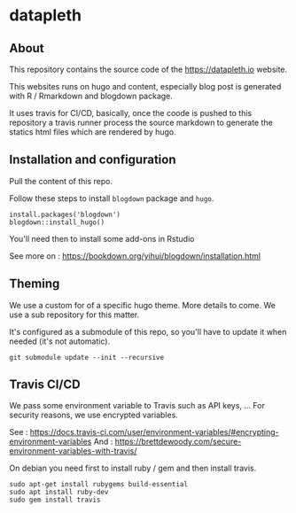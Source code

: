 # datapleth

## About

This repository contains the source code of the https://datapleth.io website.

This websites runs on hugo and content, especially blog post is generated with
R / Rmarkdown and blogdown package.

It uses travis for CI/CD, basically, once the coode is pushed to this repository
a travis runner process the source markdown to generate the statics html files
which are rendered by hugo.

## Installation and configuration

Pull the content of this repo.

Follow these steps to install `blogdown` package and `hugo`.

```
install.packages('blogdown') 
blogdown::install_hugo()
```

You'll need then to install some add-ons in Rstudio


See more on : 
https://bookdown.org/yihui/blogdown/installation.html

## Theming

We use a custom for of a specific hugo theme. More details to come.
We use a sub repository for this matter.

It's configured as a submodule of this repo, so you'll have to update it when
needed (it's not automatic).

```
git submodule update --init --recursive
```

## Travis CI/CD

We pass some environment variable to Travis such as API keys, ... For security
reasons, we use encrypted variables.

See : https://docs.travis-ci.com/user/environment-variables/#encrypting-environment-variables
And : https://brettdewoody.com/secure-environment-variables-with-travis/

On debian you need first to install ruby / gem and then install travis.

```
sudo apt-get install rubygems build-essential
sudo apt install ruby-dev
sudo gem install travis
```

